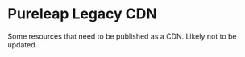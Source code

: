 # Pureleap Legacy CDN

Some resources that need to be published as a CDN. Likely not to be updated.
